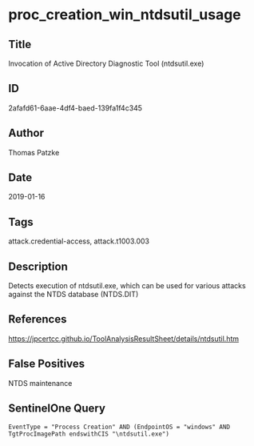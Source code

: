 # proc_creation_win_ntdsutil_usage

## Title
Invocation of Active Directory Diagnostic Tool (ntdsutil.exe)

## ID
2afafd61-6aae-4df4-baed-139fa1f4c345

## Author
Thomas Patzke

## Date
2019-01-16

## Tags
attack.credential-access, attack.t1003.003

## Description
Detects execution of ntdsutil.exe, which can be used for various attacks against the NTDS database (NTDS.DIT)

## References
https://jpcertcc.github.io/ToolAnalysisResultSheet/details/ntdsutil.htm

## False Positives
NTDS maintenance

## SentinelOne Query
```
EventType = "Process Creation" AND (EndpointOS = "windows" AND TgtProcImagePath endswithCIS "\ntdsutil.exe")

```